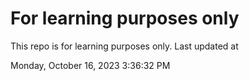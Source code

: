 # For learning purposes only
This repo is for learning purposes only.
Last updated at

Monday, October 16, 2023 3:36:32 PM


